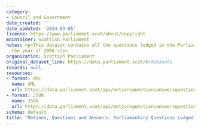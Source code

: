 ```yaml
---
category:
- Council and Government
date_created: ''
date_updated: '2024-03-05'
license: https://www.parliament.scot/about/copyright
maintainer: Scottish Parliament
notes: <p>This dataset contains all the questions lodged in the Parliament during
  the year of 2006.</p>
organization: Scottish Parliament
original_dataset_link: https://data.parliament.scot/#/datasets
records: null
resources:
- format: XML
  name: XML
  url: https://data.parliament.scot/api/motionsquestionsanswersquestions?year=2006
- format: JSON
  name: JSON
  url: https://data.parliament.scot/api/motionsquestionsanswersquestions?year=2006
schema: default
title: 'Motions, Questions and Answers: Parliamentary Questions Lodged (2006)'
---
```

